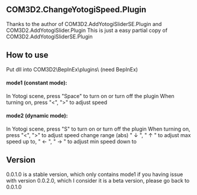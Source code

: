 ## COM3D2.ChangeYotogiSpeed.Plugin
Thanks to the author of COM3D2.AddYotogiSliderSE.Plugin and COM3D2.AddYotogiSlider.Plugin
This is just a easy partial copy of COM3D2.AddYotogiSliderSE.Plugin

## How to use
Put dll into COM3D2\BepInEx\plugins\ (need BepInEx)

#### mode1 (constant mode):
In Yotogi scene, press "Space" to turn on or turn off the plugin
When turning on, press "<", ">" to adjust speed

#### mode2 (dynamic mode):
In Yotogi scene, press "S" to turn on or turn off the plugin
When turning on, press "<", ">" to adjust speed change range (abs) 
" ↓ ", " ↑ " to adjust max speed up to, " ← ", " → " to adjust min speed down to

## Version
0.0.1.0 is a stable version, which only contains mode1
if you having issue with version 0.0.2.0, which I consider it is a beta version, please go back to 0.0.1.0

